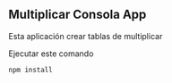 
## Multiplicar Consola App

Esta aplicación crear tablas de multiplicar

Ejecutar este comando
````
npm install
````